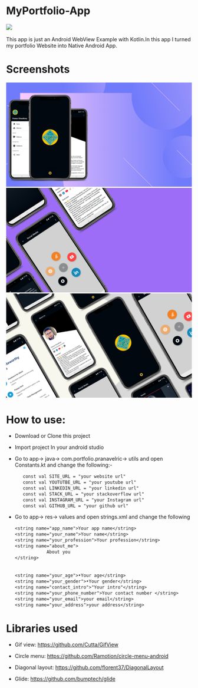 # MyPortfolio-App

<img src="https://forthebadge.com/images/badges/built-for-android.svg"/>

This app is just an Android WebView Example with Kotlin.In this app I turned my portfolio  Website into Native Android App.


 # Screenshots
 
 <img src="screenshots/6.png" >
<img src="screenshots/7.png" >
<img src="screenshots/8.png" >



# How to use:

- Download or Clone this project

- Import project In your android studio

- Go to app-> java-> com.portfolio.pranavelric-> utils and open Constants.kt and change the following:-
  

   
         const val SITE_URL = "your website url"
         const val YOUTUTBE_URL = "your youtube url"
         const val LINKEDIN_URL = "your linkedin url"
         const val STACK_URL = "your stackoverflow url"
         const val INSTAGRAM_URL = "your Instagram url"
         const val GITHUB_URL = "your github url"
                       
- Go to app-> res->  values and open strings.xml and change the following   
   
   
      <string name="app_name">Your app name</string>
      <string name="your_name">Your name</string>
      <string name="your_profession">Your profession</string>
      <string name="about_me">
                  About you
      </string>


      <string name="your_age">•Your age</string>
      <string name="your_gender">•Your gender</string>
      <string name="contact_intro">"Your intro"</string>
      <string name="your_phone_number">Your contact number </string>
      <string name="your_email">your email</string>
      <string name="your_address">your address</string>

   
   







# Libraries  used
- Gif view: https://github.com/Cutta/GifView

- Circle menu: https://github.com/Ramotion/circle-menu-android

- Diagonal layout: https://github.com/florent37/DiagonalLayout

- Glide: https://github.com/bumptech/glide
